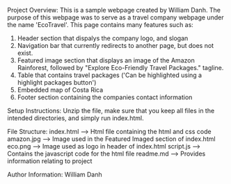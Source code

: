Project Overview:
This is a sample webpage created by William Danh. The purpose of this webpage was to serve as a travel company webpage under the name 'EcoTravel'. This page contains many features such as:
1. Header section that dispalys the company logo, and slogan
2. Navigation bar that currently redirects to another page, but does not exist.
3. Featured image section that displays an image of the Amazon Rainforest, followed by "Explore Eco-Friendly Travel Packages." tagline.
4. Table that contains travel packages ('Can be highlighted using a highlight packages button')
5. Embedded map of Costa Rica
6. Footer section containing the companies contact information

Setup Instructions:
Unzip the file, make sure that you keep all files in the intended directories, and simply run index.html.

File Structure:
index.html --> Html file containing the html and css code
amazon.jpg --> Image used in the Featured Imaged section of index.html
eco.png --> Image used as logo in header of index.html
script.js --> Contains the javascript code for the html file
readme.md --> Provides information relating to project

Author Information:
William Danh